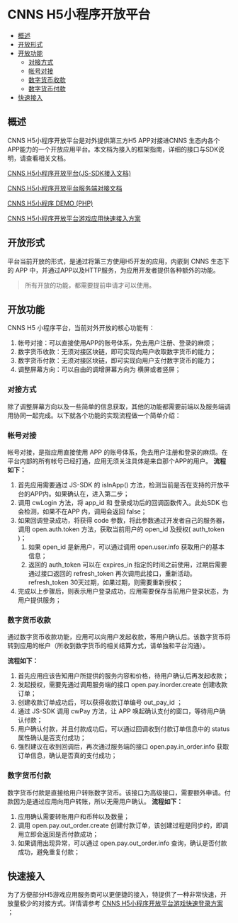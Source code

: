 # CNNS H5小程序开放平台
* [概述](#概述)
* [开放形式](##开放形式)
* [开放功能](##开放功能)
   * [对接方式](###对接方式)
   * [帐号对接](###帐号对接)
   * [数字货币收款](###数字货币收款)
   * [数字货币付款](###数字货币付款)
* [快速接入](#快速接入)

## 概述
CNNS H5小程序开放平台是对外提供第三方H5 APP对接进CNNS 生态内各个APP能力的一个开放应用平台。本文档为接入的框架指南，详细的接口与SDK说明，请查看相关文档。

[CNNS H5小程序开放平台(JS-SDK接入文档)](https://github.com/NetGodFather/cnns-minapp-open/blob/master/README-JS-SDK.md)

[CNNS H5小程序开放平台服务端对接文档](https://github.com/NetGodFather/cnns-minapp-open/blob/master/README-SERVER.md)

[CNNS H5小程序 DEMO (PHP)](https://github.com/NetGodFather/cnns-miniapp-sdk)

[CNNS H5小程序开放平台游戏应用快速接入方案](https://github.com/NetGodFather/cnns-miniapp-open/blob/master/RADME-QUICK-LOGIN.md) 

## 开放形式
平台当前开放的形式，是通过将第三方使用H5开发的应用，内嵌到 CNNS 生态下的 APP 中，并通过APP以及HTTP服务，为应用开发者提供各种额外的功能。
> 所有开放的功能，都需要提前申请才可以使用。

## 开放功能
CNNS H5 小程序平台，当前对外开放的核心功能有：
 1. 帐号对接：可以直接使用APP的账号体系，免去用户注册、登录的麻烦；
 2. 数字货币收款：无须对接区块链，即可实现向用户收取数字货币的能力；
 3. 数字货币付款：无须对接区块链，即可实现向用户支付数字货币的能力；
 4. 调整屏幕方向：可以自由的调增屏幕方向为 横屏或者竖屏；

### 对接方式
除了调整屏幕方向以及一些简单的信息获取，其他的功能都需要前端以及服务端调用协同一起完成。以下就各个功能的实现流程做一个简单介绍：
### 帐号对接
帐号对接，是指应用直接使用 APP 的账号体系，免去用户注册和登录的麻烦。在平台内部的所有帐号已经打通，应用无须关注具体是来自那个APP的用户。
**流程如下：**
1. 首先应用需要通过 JS-SDK 的 isInApp() 方法，检测当前是否在支持的开放平台的APP内。如果确认在，进入第二步；
2. 调用 cwLogin 方法，将 app_id 和 登录成功后的回调函数传入。此处SDK 也会检测，如果不在APP 内，调用会返回 false；
3. 如果回调登录成功，将获得 code 参数，将此参数通过开发者自己的服务器，调用 open.auth.token 方法，获取当前用户的 open_id 及授权( auth_token )；
   1. 如果 open_id 是新用户，可以通过调用 open.user.info 获取用户的基本信息；
   2. 返回的 auth_token 可以在 expires_in 指定的时间之前使用，过期后需要通过接口返回的 refresh_token 再次调用此接口，重新活动。refresh_token 30天过期，如果过期，则需要重新授权；
4. 完成以上步骤后，则表示用户登录成功，应用需要保存当前用户登录状态，为用户提供服务；

### 数字货币收款
通过数字货币收款功能，应用可以向用户发起收款，等用户确认后。该数字货币将转到应用的帐户（所收到数字货币的相关结算方式，请单独和平台沟通）。

**流程如下：**
1. 首先应用应该告知用户所提供的服务内容和价格，待用户确认后再发起收款；
2. 发起授权，需要先通过调用服务端的接口 open.pay.inorder.create 创建收款订单；
3. 创建收款订单成功后，可以获得收款订单编号 out_pay_id ；
4. 通过 JS-SDK 调用 cwPay 方法，让 APP 唤起确认支付的窗口，等待用户确认付款；
5. 用户确认付款，并且付款成功后。可以通过回调收到付款订单信息中的 status 属性确认是否支付成功；
6. 强烈建议在收到回调后，再次通过服务端的接口 open.pay.in_order.info 获取订单信息，确认是否真的支付成功；

### 数字货币付款
数字货币付款是直接给用户转账数字货币。该接口为高级接口，需要额外申请。付款因为是通过应用向用户转账，所以无需用户确认。
**流程如下：**
1. 应用确认需要转账用户和币种以及数量；
2. 调用 open.pay.out_order.create 创建付款订单，该创建过程是同步的，即调用立即会返回是否付款成功；
3. 如果调用出现异常，可以通过 open.pay.out_order.info 查询，确认是否付款成功，避免重复付款；


## 快速接入
为了方便部分H5游戏应用服务商可以更便捷的接入，特提供了一种非常快速，开放量极少的对接方式。详情请参考 [CNNS H5小程序开放平台游戏快速登录方案](https://github.com/NetGodFather/cnns-quick-login) ；
